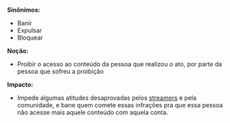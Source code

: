 **Sinônimos:** 
* Banir 
* Expulsar
* Bloquear

**Noção:** 
* Proibir o acesso ao conteúdo da pessoa que realizou o ato, por parte da pessoa que sofreu a proibição

**Impacto:**
* Impede algumas atitudes desaprovadas pelos [streamers](Streamer) e pela comunidade, e bane quem comete essas infrações pra que essa pessoa não acesse mais aquele conteúdo com aquela conta.
